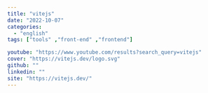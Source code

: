 ```yaml
---
title: "vitejs"
date: "2022-10-07"
categories:
  - "english"
tags: ["tools" ,"front-end" ,"frontend"]

youtube: "https://www.youtube.com/results?search_query=vitejs"
cover: "https://vitejs.dev/logo.svg"
github: ""
linkedin: ""
site: "https://vitejs.dev/"
---
```





